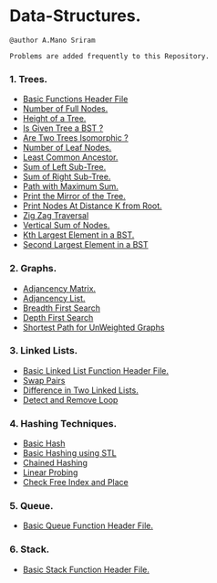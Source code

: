 # Data-Structures.

```
@author A.Mano Sriram

Problems are added frequently to this Repository.
```

### 1. Trees.
    
- [Basic Functions Header File](https://github.com/manosriram/Data-Structures/blob/master/trees/basicTreeTemplate.h)
- [Number of Full Nodes.](https://github.com/manosriram/Data-Structures/blob/master/trees/fullNodes.cpp)
- [Height of a Tree.](https://github.com/manosriram/Data-Structures/blob/master/trees/heightOfATree.cpp)
- [Is Given Tree a BST ?](https://github.com/manosriram/Data-Structures/blob/master/trees/isBST2.cpp)
- [Are Two Trees Isomorphic ?](https://github.com/manosriram/Data-Structures/blob/master/trees/isomorphicOrNot.cpp)
- [Number of Leaf Nodes.](https://github.com/manosriram/Data-Structures/blob/master/trees/leafNodesCount.cpp)
- [Least Common Ancestor.](https://github.com/manosriram/Data-Structures/blob/master/trees/leastCommonAncestor.cpp)
- [Sum of Left Sub-Tree.](https://github.com/manosriram/Data-Structures/blob/master/trees/leftSubTreeSum.cpp)
- [Sum of Right Sub-Tree.](https://github.com/manosriram/Data-Structures/blob/master/trees/rightSubTreeSum.cpp)
- [Path with Maximum Sum.](https://github.com/manosriram/Data-Structures/blob/master/trees/maxSumPath.cpp)
- [Print the Mirror of the Tree.](https://github.com/manosriram/Data-Structures/blob/master/trees/mirrorTree.cpp)
- [Print Nodes At Distance K from Root.](https://github.com/manosriram/Data-Structures/blob/master/trees/nodesAtDistanceK.cpp)
- [Zig Zag Traversal](https://github.com/manosriram/Data-Structures/blob/master/trees/zigZagTraversal.cpp)
- [Vertical Sum of Nodes.](https://github.com/manosriram/Data-Structures/blob/master/trees/verticalSum.cpp)
- [Kth Largest Element in a BST.](https://github.com/manosriram/Data-Structures/blob/master/trees/kthLargestElement.cpp)
- [Second Largest Element in a BST](https://github.com/manosriram/Data-Structures/blob/master/trees/secondLargest.cpp)

### 2. Graphs.

- [Adjancency Matrix.](https://github.com/manosriram/Data-Structures/blob/master/Graphs/AdjacencyGraph.cpp)
- [Adjancency List.](https://github.com/manosriram/Data-Structures/blob/master/Graphs/AdjacencyList.cpp)
- [Breadth First Search](https://github.com/manosriram/Data-Structures/blob/master/Graphs/BFS.cpp)
- [Depth First Search](https://github.com/manosriram/Data-Structures/blob/master/Graphs/DFS.cpp)
- [Shortest Path for UnWeighted Graphs](https://github.com/manosriram/Data-Structures/blob/master/Graphs/shortest_BellmanFord.cpp)

### 3. Linked Lists.

- [Basic Linked List Function Header File.](https://github.com/manosriram/Data-Structures/blob/master/linkedLists/basicActions.h)
- [Swap Pairs](https://github.com/manosriram/Data-Structures/blob/master/linkedLists/swapPairs.cpp)
- [Difference in Two Linked Lists.](https://github.com/manosriram/Data-Structures/blob/master/linkedLists/difference.cpp)
- [Detect and Remove Loop](https://github.com/manosriram/Data-Structures/blob/master/linkedLists/detectLoop.cpp)

### 4. Hashing Techniques.

- [Basic Hash](https://github.com/manosriram/Data-Structures/blob/master/Hashing/basicHash.cpp)
- [Basic Hashing using STL](https://github.com/manosriram/Data-Structures/blob/master/Topics/hashTable/hashTable.h)
- [Chained Hashing](https://github.com/manosriram/Data-Structures/blob/master/Hashing/chainedHash.cpp)
- [Linear Probing](https://github.com/manosriram/Data-Structures/blob/master/Hashing/linearProbing.cpp)
- [Check Free Index and Place](https://github.com/manosriram/Data-Structures/blob/master/Hashing/tester.cpp)

### 5. Queue.
- [Basic Queue Function Header File.](https://github.com/manosriram/Data-Structures/tree/master/queue)

### 6. Stack.
- [Basic Stack Function Header File.](https://github.com/manosriram/Data-Structures/tree/master/stacks)
